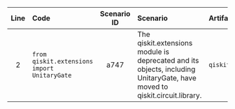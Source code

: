 | Line | Code | Scenario ID | Scenario | Artifact | Refactoring |
| :--: | :--- | :---------: | :------- | :------- | :---------- |
| 2 | `from qiskit.extensions import UnitaryGate` | a747 | The qiskit.extensions module is deprecated and its objects, including UnitaryGate, have moved to qiskit.circuit.library. | `qiskit.extensions.UnaryGate` | `from qiskit.circuit.library import UnitaryGate` |